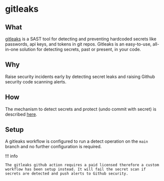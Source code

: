 # gitleaks

## What

[gitleaks](https://github.com/zricethezav/gitleak) is a SAST tool for detecting and preventing hardcoded secrets like passwords, api keys, and tokens in git repos. Gitleaks is an easy-to-use, all-in-one solution for detecting secrets, past or present, in your code.

## Why

Raise security incidents early by detecting secret leaks and raising Github security code scanning alerts.

## How

The mechanism to detect secrets and protect (undo commit with secret) is described [here](https://github.com/zricethezav/gitleaks#commands).

## Setup

A gitleaks workflow is configured to run a detect operation on the `main` branch and no further configuration is required.

!!! info

    The gitleaks github action requires a paid licensed therefore a custom workflow has been setup instead. It will fail the secret scan if secrets are detected and push alerts to Github security.
